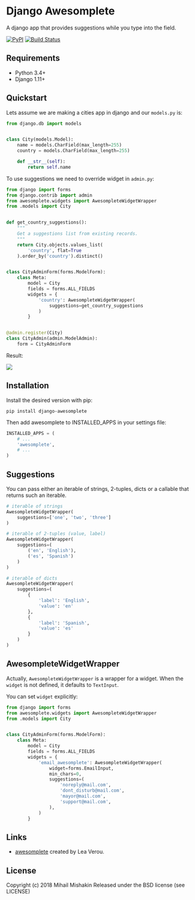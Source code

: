 # Django Awesomplete
A django app that provides suggestions while you type into the field.

[![PyPI](https://img.shields.io/pypi/v/django-awesomplete.svg)](https://pypi.org/project/django-awesomplete/)
[![Build Status](https://travis-ci.org/dldevinc/django-awesomplete.svg?branch=master)](https://travis-ci.org/dldevinc/django-awesomplete)

## Requirements
+ Python 3.4+
+ Django 1.11+

## Quickstart

Lets assume we are making a cities app in django and our `models.py` is:
```python
from django.db import models


class City(models.Model):
    name = models.CharField(max_length=255)
    country = models.CharField(max_length=255)

    def __str__(self):
        return self.name
```

To use suggestions we need to override widget in `admin.py`:
```python
from django import forms
from django.contrib import admin
from awesomplete.widgets import AwesompleteWidgetWrapper
from .models import City


def get_country_suggestions():
    """
    Get a suggestions list from existing records.
    """
    return City.objects.values_list(
        'country', flat=True
    ).order_by('country').distinct()


class CityAdminForm(forms.ModelForm):
    class Meta:
        model = City
        fields = forms.ALL_FIELDS
        widgets = {
            'country': AwesompleteWidgetWrapper(
                suggestions=get_country_suggestions
            )
        }


@admin.register(City)
class CityAdmin(admin.ModelAdmin):
    form = CityAdminForm
```

Result:

![](http://i.imgur.com/NRCdgNu.png)

## Installation
Install the desired version with pip:

```
pip install django-awesomplete
```

Then add awesomplete to INSTALLED_APPS in your settings file:

```python
INSTALLED_APPS = (
    # ...
    'awesomplete',
    # ...
)
```

## Suggestions
You can pass either an iterable of strings, 2-tuples, dicts 
or a callable that returns such an iterable.

```python
# iterable of strings
AwesompleteWidgetWrapper(
    suggestions=['one', 'two', 'three']
)

# iterable of 2-tuples (value, label)
AwesompleteWidgetWrapper(
    suggestions=(
        ('en', 'English'),
        ('es', 'Spanish')
    )
)

# iterable of dicts
AwesompleteWidgetWrapper(
    suggestions=(
        {
            'label': 'English',
            'value': 'en'        
        },
        {
            'label': 'Spanish',
            'value': 'es'        
        }
    )
)
```

## AwesompleteWidgetWrapper
Actually, `AwesompleteWidgetWrapper` is a wrapper for a widget. 
When the `widget` is not defined, it defaults to `TextInput`.

You can set `widget` explicitly:

```python
from django import forms
from awesomplete.widgets import AwesompleteWidgetWrapper
from .models import City


class CityAdminForm(forms.ModelForm):
    class Meta:
        model = City
        fields = forms.ALL_FIELDS
        widgets = {
            'email_awesomplete': AwesompleteWidgetWrapper(
                widget=forms.EmailInput,
                min_chars=0,
                suggestions=(
                    'noreply@mail.com',
                    'dont_disturb@mail.com',
                    'mayor@mail.com',
                    'support@mail.com',
                ),
            )
        }
```

## Links
+ [awesomplete](http://leaverou.github.io/awesomplete/) created by Lea Verou.

## License
Copyright (c) 2018 Mihail Mishakin Released under the BSD license (see LICENSE)
